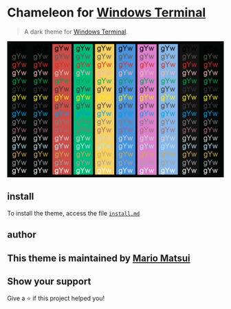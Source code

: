 # Chameleon for [Windows Terminal](https://github.com/microsoft/terminal)

> A dark theme for [Windows Terminal](https://github.com/microsoft/terminal).

![scheme color](./colors.jpg)

## install

To install the theme, access the file [`install.md`](https://github.com/ChameleonTheme/WindowsTerminal/blob/master/install.md)

## author

This theme is maintained by [Mario Matsui](https://github.com/MarioMatsui)
---

## Show your support
Give a ⭐️ if this project helped you!
